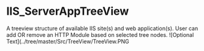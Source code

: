 # IIS_ServerAppTreeView
A treeview structure of available IIS site(s) and web application(s). User can add OR remove an HTTP Module based on selected tree nodes.
![Optional Text](../tree/master/Src/TreeView/TreeView.PNG
